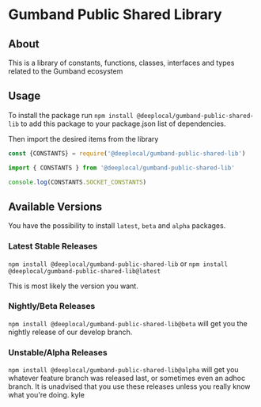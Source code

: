 # Gumband Public Shared Library

## About

This is a library of constants, functions, classes, interfaces and types related to the Gumband ecosystem

## Usage

To install the package run `npm install @deeplocal/gumband-public-shared-lib` to add this package to your package.json list of dependencies.

Then import the desired items from the library

```typescript
const {CONSTANTS} = require('@deeplocal/gumband-public-shared-lib')

import { CONSTANTS } from '@deeplocal/gumband-public-shared-lib'

console.log(CONSTANTS.SOCKET_CONSTANTS)
```


## Available Versions

You have the possibility to install `latest`, `beta` and `alpha` packages.

### Latest Stable Releases

`npm install @deeplocal/gumband-public-shared-lib` or `npm install @deeplocal/gumband-public-shared-lib@latest`  

This is most likely the version you want.

### Nightly/Beta Releases

`npm install @deeplocal/gumband-public-shared-lib@beta` will get you the nightly release of our develop branch.

### Unstable/Alpha Releases

`npm install @deeplocal/gumband-public-shared-lib@alpha` will get you whatever feature branch was released last, or sometimes even an adhoc branch. It is unadvised that you use these releases unless you really know what you're doing.
kyle
